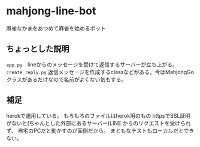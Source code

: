 # mahjong-line-bot
麻雀なかまをあつめて麻雀を始めるボット

## ちょっとした説明
`app.py`　lineからのメッセージを受けて返信するサーバーが立ち上がる。
`create_reply.py` 返信メッセージを作成するclassなどがある。今はMahjongGoクラスがあるだけなので名前がよくない気もする。

## 補足
herokで運用している。
もろもろのファイルはherok用のもの
httpsでSSL証明がないと(ちゃんとした外部にあるサーバー)LINE からのリクエストを受けられず、
自宅のPCだと動かすのが面倒だから。
まともなテストもローカルだとできない。
